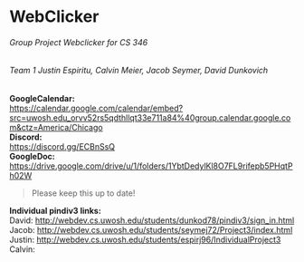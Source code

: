 # WebClicker 
###### Group Project Webclicker for CS 346 
###### Team 1 Justin Espiritu, Calvin Meier, Jacob Seymer, David Dunkovich 

**GoogleCalendar:** <br />
https://calendar.google.com/calendar/embed?src=uwosh.edu_orvv52rs5qdthllqt33e711a84%40group.calendar.google.com&ctz=America/Chicago<br />
**Discord:** <br />
https://discord.gg/ECBnSsQ <br />
**GoogleDoc:** <br />
https://drive.google.com/drive/u/1/folders/1YbtDedylKl8O7FL9rifepb5PHqtPh02W <br />

> Please keep this up to date!


**Individual pindiv3 links:**<br />
David: http://webdev.cs.uwosh.edu/students/dunkod78/pindiv3/sign_in.html<br />
Jacob: http://webdev.cs.uwosh.edu/students/seymej72/Project3/index.html<br />
Justin: http://webdev.cs.uwosh.edu/students/espirj96/IndividualProject3<br />
Calvin: 

